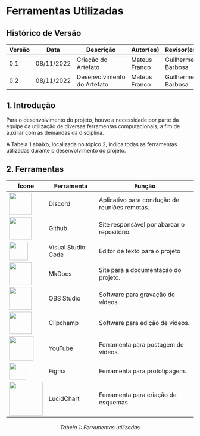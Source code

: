 # Ferramentas Utilizadas

## Histórico de Versão
| Versão | Data | Descrição |  Autor(es) | Revisor(es) |
| --- | --- | --- | --- | --- |
| 0.1 | 08/11/2022 | Criação do Artefato | Mateus Franco | Guilherme Barbosa |
| 0.2 | 08/11/2022 | Desenvolvimento do Artefato | Mateus Franco | Guilherme Barbosa |

## 1. Introdução
Para o desenvolvimento do projeto, houve a necessidade por parte da equipe da utilização de diversas ferramentas computacionais, a fim de auxiliar com as demandas da disciplina.

A Tabela 1 abaixo, localizada no tópico 2, indica todas as ferramentas utilizadas durante o desenvolvimento do projeto.

## 2. Ferramentas
| **Ícone** | **Ferramenta** | **Função** |
| --- | --- | --- |
|<img src="https://user-images.githubusercontent.com/54439337/178488439-887b302a-df0b-4a4b-8929-cb5e3a7c977b.png" height= 60 width=60> | Discord| Aplicativo para condução de reuniões remotas. |
|<img src="https://user-images.githubusercontent.com/54439337/178488593-7d264a24-1a36-41c5-81cd-88a07b0f6c04.png" height= 60 width=60> | Github| Site responsável  por abarcar o repositório. |
|<img src="https://user-images.githubusercontent.com/71900095/200707298-af5248cd-ff5f-4ca0-8670-e1110ad6c669.png" height= 50 width=50> | Visual Studio Code | Editor de texto para o projeto |
|<img src="https://user-images.githubusercontent.com/54439337/178488789-69ddaafc-2d25-4d76-b780-3a90bda82ee6.png" height= 60 width=60> | MkDocs| Site para a documentação do projeto. |
|<img src="https://user-images.githubusercontent.com/72279998/182247936-cec95cfa-0619-41f7-808f-21859692cc48.png" height= 60 width=60> | OBS Studio | Software para gravação de vídeos. |
|<img src="https://user-images.githubusercontent.com/72279998/182248688-2afa7006-cf91-4afc-9836-faa29b105dd6.png" height= 60 width=60> | Clipchamp | Software para edição de vídeos. |
|<img src="https://user-images.githubusercontent.com/72279998/188236391-72273e65-1e86-4d9b-9395-cf1165f57aeb.png" height= 65 width=65> | YouTube | Ferramenta para postagem de vídeos. |
|<img src="https://github.com/Interacao-Humano-Computador/2022.1-Faculdade-de-Arquitetura-e-Urbanismo/raw/development/docs/assets/figma-logo.png" height= 45 width=45> | Figma | Ferramenta para prototipagem. |
|<img src="https://user-images.githubusercontent.com/71900095/202864771-aebc8dc7-65ba-4625-868f-24a7124d2f37.png" height= 90 width=90> | LucidChart | Ferramenta para criação de esquemas. |
<h6 align = "center"> Tabela 1: Ferramentas utilizadas </h6>

